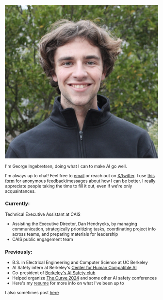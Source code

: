 <div class="profile-container">
    <img src="me.jpeg" alt="George Ingebretsen" class="profile-image">
    <div>
        <p>I'm George Ingebretsen, doing what I can to make AI go well.</p>
        <p>I'm always up to chat! Feel free to <a href="mailto:george.ingebretsen@gmail.com">email</a> or reach out on <a href="https://twitter.com/Newton_theMan">X/twitter</a>. I use <a href="https://www.admonymous.co/georgeingebretsen">this form</a> for anonymous feedback/messages about how I can be better. I really appreciate people taking the time to fill it out, even if we're only acquaintances.</p>
</p>
    </div>
</div>
<h3>Currently:</h3>
Technical Executive Assistant at CAIS
<ul>
    <li>Assisting the Executive Director, Dan Hendrycks, by managing communication, strategically prioritizing tasks, coordinating project info across teams, and preparing materials for leadership</li>
    <li>CAIS public engagement team</li>
</ul>
<h3>Previously:</h3>
<ul>
    <li>B.S. in Electrical Engineering and Computer Science at UC Berkeley</li>
    <li>AI Safety intern at Berkeley's <a href="https://humancompatible.ai/" target="_blank">Center for Human Compatible AI</a></li>
    <li>Co-president of <a href="https://berkeleyaisafety.com/" target="_blank">Berkeley's AI Safety club</a></li>
    <li>Helped organize <a href="https://thecurve.is" target="_blank">The Curve 2024</a> and some other AI safety conferences</li>
    <li>Here's my <a href="https://drive.google.com/file/d/1WBnSCmavi1sFVNcOztSt71_HWecZw4Qe/view?usp=sharing" target="_blank">resume</a> for more info on what I've been up to</li>
</ul>

<p>I also sometimes post <a href="https://www.lesswrong.com/users/george-ingebretsen">here</a></p>
